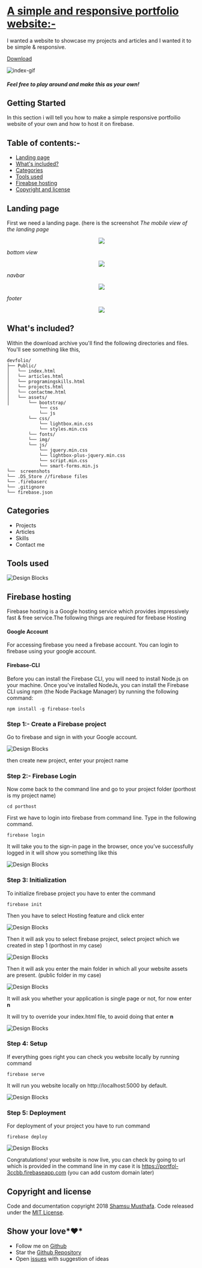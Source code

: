 # [A simple and responsive portfolio website:-](https://github.com/ishamsu/devfolio)

I wanted a website to showcase my projects and articles and I wanted it to be simple & responsive.

<p><a href="https://github.com/ishamsu/devfolio/archive/master.zip">Download</a></p>


![index-gif](https://raw.githubusercontent.com/ishamsu/devfolio/master/screenshots/indexgif.gif)


##### *Feel free to play around and make this as your own!*

## Getting Started

In this section i will tell you how to make a simple responsive portfoilio website of your own and how to host it on firebase.
## Table of contents:-

- [Landing page](#landing-page)
- [What's included?](#whats-included)
- [Categories](#categories)
- [Tools used](#tools-used)
- [Fireabse hosting](#firebase-hosting)
- [Copyright and license](#copyright-and-license)


## Landing page

First we need a landing page.
(here is the screenshot 
*The mobile view of the landing page*

<div style="text-align: center"><img src="https://raw.githubusercontent.com/ishamsu/devfolio/master/screenshots/mobile-home.png" width="" /></div>

<!-- ![index-gif](https://raw.githubusercontent.com/ishamsu/devfolio/master/screenshots/mobile-home.png) -->

*bottom view*

<div style="text-align: center"><img src="https://raw.githubusercontent.com/ishamsu/devfolio/master/screenshots/mobile-home-bottom.png" width="" /></div>

<!-- ![index-gif](https://raw.githubusercontent.com/ishamsu/devfolio/master/screenshots/mobile-home-bottom.png) -->

*navbar*

<div style="text-align: center"><img src="https://raw.githubusercontent.com/ishamsu/devfolio/master/screenshots/mobile-nav.png" width="" /></div>

<!-- ![index-gif](https://raw.githubusercontent.com/ishamsu/devfolio/master/screenshots/mobile-nav.png) -->

*footer*

<div style="text-align: center"><img src="https://raw.githubusercontent.com/ishamsu/devfolio/master/screenshots/mobile-footer.png" width="" /></div>

<!-- ![index-gif](https://raw.githubusercontent.com/ishamsu/devfolio/master/screenshots/mobile-footer.png) -->

## What's included?

Within the download archive you'll find the following directories and files. You'll see something like this,

```
devfolio/
├── Public/
│   └── index.html
│   └── articles.html
│   └── programingskills.html
│   └── projects.html
│   └── contactme.html
│   └── assets/
│       └── bootstrap/
            └── css
            └── js
        └── css/
            └── lightbox.min.css
            └── styles.min.css
        └── fonts/
        └── img/
        └── js/
            └── jquery.min.css
            └── lightbox-plus-jquery.min.css
            └── script.min.css
            └── smart-forms.min.js
└──  screenshots
└── .DS_Store //firebase files
└── .firebaserc 
└── .gitignore
└── firebase.json

```

## Categories

- Projects
- Articles
- Skills
- Contact me

## Tools used
![Design Blocks](devfolio/screenshots/toolsused.png)

## Firebase hosting
Firebase hosting is a Google hosting service which provides impressively fast & free service.The following things are required for firebase Hosting
#### Google Account
For accessing firebase you need a firebase account. You can login to firebase using your google account.
#### Firebase-CLI
Before you can install the Firebase CLI, you will need to install Node.js on your machine.
Once you've installed NodeJs, you can install the Firebase CLI using npm (the Node Package Manager) by running the following command:
```
npm install -g firebase-tools
```

### Step 1:- Create a Firebase project
Go to firebase and sign in with your Google account.

![Design Blocks](https://raw.githubusercontent.com/ishamsu/devfolio/master/screenshots/firebase-newproject.png)

then create new project, enter your project name

<!-- ![Design Blocks](https://raw.githubusercontent.com/ishamsu/DevPortfolio/master/firebase-demo.png) -->

### Step 2:- Firebase Login
Now come back to the command line and go to your project folder (porthost is my project name)
```
cd porthost
```
First we have to login into firebase from command line. Type in the following command.
```
firebase login
```
It will take you to the sign-in page in the browser, once you’ve successfully logged in it will show you something like this

![Design Blocks](https://raw.githubusercontent.com/ishamsu/devfolio/master/screenshots/firebase-cli-successful.png)

### Step 3: Initialization
To initialize firebase project you have to enter the command
```
firebase init
```
Then you have to select Hosting feature and click enter

![Design Blocks](https://raw.githubusercontent.com/ishamsu/devfolio/master/screenshots/firebase-host.png)

Then it will ask you to select firebase project, select project which we created in step 1 (porthost in my case)

![Design Blocks](https://raw.githubusercontent.com/ishamsu/devfolio/master/screenshots/firebase-existingproject.png)

Then it will ask you enter the main folder in which all your website assets are present. (public folder in my case)

![Design Blocks](https://raw.githubusercontent.com/ishamsu/devfolio/master/screenshots/firebase-hostingsetup.png)

It will ask you whether your application is single page or not, for now enter **n**

It will try to override your index.html file, to avoid doing that enter **n**

![Design Blocks](https://raw.githubusercontent.com/ishamsu/devfolio/master/screenshots/firebase-hostsetup1.png)

### Step 4: Setup
If everything goes right you can check you website locally by running command
```
firebase serve
```
It will run you website locally on http://localhost:5000 by default.

![Design Blocks](https://raw.githubusercontent.com/ishamsu/devfolio/master/screenshots/firebase-serve.png)

### Step 5: Deployment
For deployment of your project you have to run command
```
firebase deploy
```
![Design Blocks](https://raw.githubusercontent.com/ishamsu/devfolio/master/screenshots/firebase-deploy.png)

Congratulations! your website is now live, you can check by going to url which is provided in the command line in my case it is https://portfol-3ccbb.firebaseapp.com (you can add custom domain later)

## Copyright and license
Code and documentation copyright 2018 [Shamsu Musthafa](https://ishamsu.me/). Code released under the [MIT License](https://raw.githubusercontent.com/ishamsu/devfolio/master/LICENSE).
## Show your love*❤️*
- Follow me on [Github](https://github.com/ishamsu)
- Star the [Github Repository](https://github.com/ishamsu/devfolio)
- Open [issues](https://github.com/ishamsu/devfolio/issues/new) with suggestion of ideas